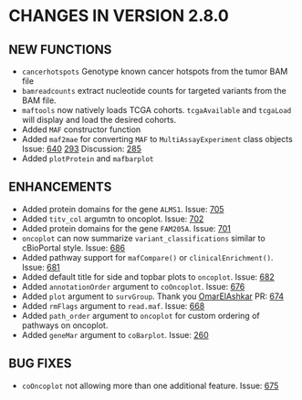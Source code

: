 # CHANGES IN VERSION 2.8.0

## NEW FUNCTIONS
- `cancerhotspots` Genotype known cancer hotspots from the tumor BAM file
- `bamreadcounts` extract nucleotide counts for targeted variants from the BAM file.
- `maftools` now natively loads TCGA cohorts. `tcgaAvailable` and `tcgaLoad` will display and load the desired cohorts.
- Added `MAF` constructor function
- Added `maf2mae` for converting `MAF` to `MultiAssayExperiment` class objects Issue: [640](https://github.com/PoisonAlien/maftools/issues/640) [293](https://github.com/waldronlab/MultiAssayExperiment/pull/293) Discussion: [285](https://github.com/waldronlab/MultiAssayExperiment/discussions/285)
- Added `plotProtein` and `mafbarplot`

## ENHANCEMENTS
- Added protein domains for the gene `ALMS1`. Issue: [705](https://github.com/PoisonAlien/maftools/issues/705)
- Added `titv_col` argumtn to oncoplot. Issue: [702](https://github.com/PoisonAlien/maftools/issues/702)
- Added protein domains for the gene `FAM205A`. Issue: [701](https://github.com/PoisonAlien/maftools/issues/701)
- `oncoplot` can now summarize `variant_classifications` similar to cBioPortal style. Issue: [686](https://github.com/PoisonAlien/maftools/issues/686) 
- Added pathway support for `mafCompare()` or `clinicalEnrichment()`. Issue: [681](https://github.com/PoisonAlien/maftools/issues/681) 
- Added default title for side and topbar plots to `oncoplot`. Issue: [682](https://github.com/PoisonAlien/maftools/issues/682) 
- Added `annotationOrder` argument to `coOncoplot`. Issue: [676](https://github.com/PoisonAlien/maftools/issues/676) 
- Added `plot` argument to `survGroup`. Thank you [OmarElAshkar](https://github.com/OmarElAshkar) PR: [674](https://github.com/PoisonAlien/maftools/issues/674) 
- Added `rmFlags` argument to `read.maf`. Issue: [668](https://github.com/PoisonAlien/maftools/issues/668)
- Added `path_order` argument to `oncoplot` for custom ordering of pathways on oncoplot. 
- Added `geneMar` argument to `coBarplot`. Issue: [260](https://github.com/PoisonAlien/maftools/issues/260) 

## BUG FIXES
- `coOncoplot` not allowing more than one additional feature. Issue: [675](https://github.com/PoisonAlien/maftools/issues/675)
